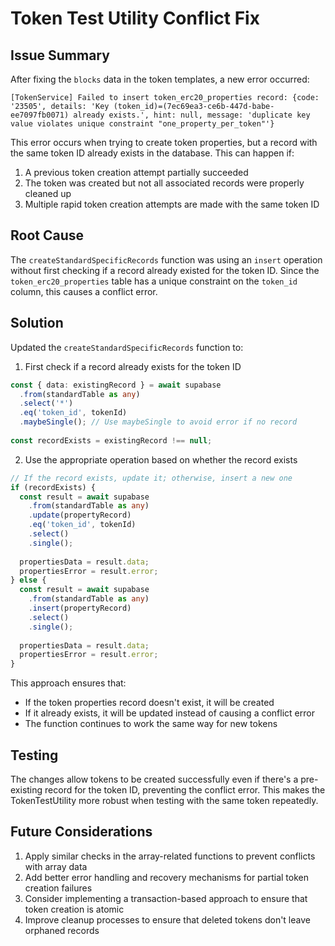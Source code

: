 # Token Test Utility Conflict Fix

## Issue Summary
After fixing the `blocks` data in the token templates, a new error occurred:

```
[TokenService] Failed to insert token_erc20_properties record: {code: '23505', details: 'Key (token_id)=(7ec69ea3-ce6b-447d-babe-ee7097fb0071) already exists.', hint: null, message: 'duplicate key value violates unique constraint "one_property_per_token"'}
```

This error occurs when trying to create token properties, but a record with the same token ID already exists in the database. This can happen if:
1. A previous token creation attempt partially succeeded
2. The token was created but not all associated records were properly cleaned up
3. Multiple rapid token creation attempts are made with the same token ID

## Root Cause
The `createStandardSpecificRecords` function was using an `insert` operation without first checking if a record already existed for the token ID. Since the `token_erc20_properties` table has a unique constraint on the `token_id` column, this causes a conflict error.

## Solution
Updated the `createStandardSpecificRecords` function to:

1. First check if a record already exists for the token ID
```typescript
const { data: existingRecord } = await supabase
  .from(standardTable as any)
  .select('*')
  .eq('token_id', tokenId)
  .maybeSingle(); // Use maybeSingle to avoid error if no record
  
const recordExists = existingRecord !== null;
```

2. Use the appropriate operation based on whether the record exists
```typescript
// If the record exists, update it; otherwise, insert a new one
if (recordExists) {
  const result = await supabase
    .from(standardTable as any)
    .update(propertyRecord)
    .eq('token_id', tokenId)
    .select()
    .single();
  
  propertiesData = result.data;
  propertiesError = result.error;
} else {
  const result = await supabase
    .from(standardTable as any)
    .insert(propertyRecord)
    .select()
    .single();
  
  propertiesData = result.data;
  propertiesError = result.error;
}
```

This approach ensures that:
- If the token properties record doesn't exist, it will be created
- If it already exists, it will be updated instead of causing a conflict error
- The function continues to work the same way for new tokens

## Testing
The changes allow tokens to be created successfully even if there's a pre-existing record for the token ID, preventing the conflict error. This makes the TokenTestUtility more robust when testing with the same token repeatedly.

## Future Considerations
1. Apply similar checks in the array-related functions to prevent conflicts with array data
2. Add better error handling and recovery mechanisms for partial token creation failures
3. Consider implementing a transaction-based approach to ensure that token creation is atomic
4. Improve cleanup processes to ensure that deleted tokens don't leave orphaned records 